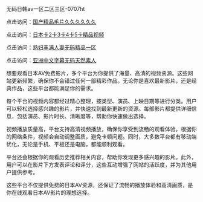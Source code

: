 无码日韩av一区二区三区-0707ht


点击访问：<a href="https://bered.pages.dev/">国产精品毛片久久久久久久</a>

点击访问：<a href="https://gda-c7m.pages.dev/">日本卡2卡3卡4卡5卡精品视频</a>

点击访问：<a href="https://tfda.pages.dev/">熟妇丰满人妻无码精品一区</a>

点击访问：<a href="https://bsdf-5f5.pages.dev/">亚洲中文字幕无码天然素人</a>

想要观看日本AV免费影片，多个平台为你提供了海量、高清的视频资源。这些网站更新频繁，确保你不会错过任何一部精彩作品。无论你是喜欢最新影片，还是经典作品，这些平台都能满足你的需求。

每个平台的视频内容都经过精心整理，按类型、演员、上映日期等进行分类。用户可以轻松选择感兴趣的影片，并快速找到最新更新的资源。每部影片都提供详细信息，包括演员、影片时长、清晰度等，帮助你快速做出选择。

视频播放质量高，平台支持高清视频播放，确保你享受到流畅的观看体验。根据你的网络条件，视频会自动调整画质，避免卡顿问题。同时，大多数平台都有移动端优化，无论是手机、平板还是电脑，都能顺利观看。

平台还会根据你的观看历史推荐相关内容，帮助你发现更多感兴趣的影片。此外，用户可以在影片下方发表评论和评分，这些互动增强了网站的活跃度，并为其他用户提供参考。

这些平台不仅提供免费的日本AV资源，还保证了流畅的播放体验和高清画质，是你在线观看日本AV影片的理想选择。

<span style="display:none;">[Canonical link](https://github.com/met20250707/met9 ）</span>
